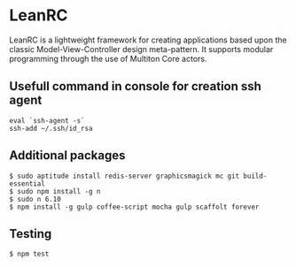 LeanRC
================================

LeanRC is a lightweight framework for creating applications based upon the classic Model-View-Controller design meta-pattern. It supports modular programming through the use of Multiton Core actors.


## Usefull command in console for creation ssh agent
```
eval `ssh-agent -s`
ssh-add ~/.ssh/id_rsa

```

## Additional packages
```
$ sudo aptitude install redis-server graphicsmagick mc git build-essential
$ sudo npm install -g n
$ sudo n 6.10
$ npm install -g gulp coffee-script mocha gulp scaffolt forever
```

## Testing
```
$ npm test
```
